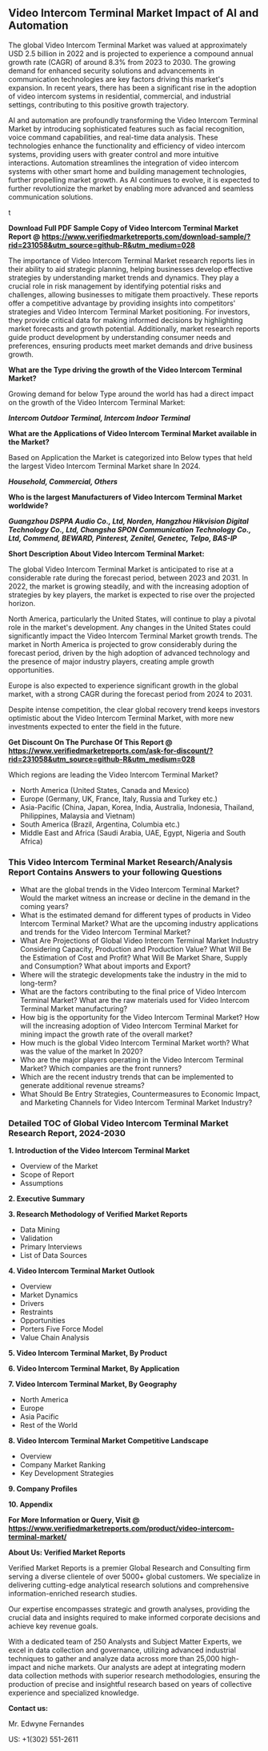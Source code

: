 <h2>Video Intercom Terminal Market Impact of AI and Automation</h2><p>The global Video Intercom Terminal Market was valued at approximately USD 2.5 billion in 2022 and is projected to experience a compound annual growth rate (CAGR) of around 8.3% from 2023 to 2030. The growing demand for enhanced security solutions and advancements in communication technologies are key factors driving this market's expansion. In recent years, there has been a significant rise in the adoption of video intercom systems in residential, commercial, and industrial settings, contributing to this positive growth trajectory.</p><p>AI and automation are profoundly transforming the Video Intercom Terminal Market by introducing sophisticated features such as facial recognition, voice command capabilities, and real-time data analysis. These technologies enhance the functionality and efficiency of video intercom systems, providing users with greater control and more intuitive interactions. Automation streamlines the integration of video intercom systems with other smart home and building management technologies, further propelling market growth. As AI continues to evolve, it is expected to further revolutionize the market by enabling more advanced and seamless communication solutions.</p>t</p><p id="" class=""><strong>Download Full PDF Sample Copy of Video Intercom Terminal Market Report @ <a href="https://www.verifiedmarketreports.com/download-sample/?rid=231058&utm_source=github-R&utm_medium=028" target="_blank">https://www.verifiedmarketreports.com/download-sample/?rid=231058&utm_source=github-R&utm_medium=028</a></strong></p><p>The importance of&nbsp;Video Intercom Terminal Market research reports lies in their ability to aid strategic planning, helping businesses develop effective strategies by understanding market trends and dynamics. They play a crucial role in risk management by identifying potential risks and challenges, allowing businesses to mitigate them proactively. These reports offer a competitive advantage by providing insights into competitors' strategies and Video Intercom Terminal Market positioning. For investors, they provide critical data for making informed decisions by highlighting market forecasts and growth potential. Additionally, market research reports guide product development by understanding consumer needs and preferences, ensuring products meet market demands and drive business growth.</p><p><strong>What are the&nbsp;Type driving the growth of the Video Intercom Terminal Market?</strong></p><p id="" class="">Growing demand for below Type around the world has had a direct impact on the growth of the Video Intercom Terminal Market:</p><em><strong>Intercom Outdoor Terminal, Intercom Indoor Terminal</strong></em></p><strong>What are the&nbsp;Applications&nbsp;of Video Intercom Terminal Market available in the Market?</strong></p><p id="" class="">Based on Application the Market is categorized into Below types that held the largest Video Intercom Terminal Market share In 2024.</p><em><strong>Household, Commercial, Others</strong></em></p><strong>Who is the largest Manufacturers of Video Intercom Terminal Market worldwide?</strong></p><p><em><strong>Guangzhou DSPPA Audio Co., Ltd, Norden, Hangzhou Hikvision Digital Technology Co., Ltd, Changsha SPON Communication Technology Co., Ltd, Commend, BEWARD, Pinterest, Zenitel, Genetec, Telpo, BAS-IP</strong></em></p><p id="" class=""><strong>Short Description About Video Intercom Terminal Market:</strong></p><p>The global Video Intercom Terminal Market is anticipated to rise at a considerable rate during the forecast period, between 2023 and 2031. In 2022, the market is growing steadily, and with the increasing adoption of strategies by key players, the market is expected to rise over the projected horizon.</p><p>North America, particularly the United States, will continue to play a pivotal role in the market's development. Any changes in the United States could significantly impact the Video Intercom Terminal Market growth trends. The market in North America is projected to grow considerably during the forecast period, driven by the high adoption of advanced technology and the presence of major industry players, creating ample growth opportunities.</p><p>Europe is also expected to experience significant growth in the global market, with a strong CAGR during the forecast period from 2024 to 2031.</p><p>Despite intense competition, the clear global recovery trend keeps investors optimistic about the Video Intercom Terminal Market, with more new investments expected to enter the field in the future.</p><p id="" class=""><strong>Get Discount On The Purchase Of This Report @ <a href="https://www.verifiedmarketreports.com/ask-for-discount/?rid=231058&utm_source=github-R&utm_medium=028" target="_blank">https://www.verifiedmarketreports.com/ask-for-discount/?rid=231058&utm_source=github-R&utm_medium=028</a></strong></p>Which regions are leading the Video Intercom Terminal Market?</p><ul><li>North America (United States, Canada and Mexico)</li><li>Europe (Germany, UK, France, Italy, Russia and Turkey etc.)</li><li>Asia-Pacific (China, Japan, Korea, India, Australia, Indonesia, Thailand, Philippines, Malaysia and Vietnam)</li><li>South America (Brazil, Argentina, Columbia etc.)</li><li>Middle East and Africa (Saudi Arabia, UAE, Egypt, Nigeria and South Africa)</li></ul><h3 id="" class="">This Video Intercom Terminal Market Research/Analysis Report Contains Answers to your following Questions</h3><ul><li>What are the global trends in the Video Intercom Terminal Market? Would the market witness an increase or decline in the demand in the coming years?</li><li>What is the estimated demand for different types of products in Video Intercom Terminal Market? What are the upcoming industry applications and trends for the Video Intercom Terminal Market?</li><li>What Are Projections of Global Video Intercom Terminal Market Industry Considering Capacity, Production and Production Value? What Will Be the Estimation of Cost and Profit? What Will Be Market Share, Supply and Consumption? What about imports and Export?</li><li>Where will the strategic developments take the industry in the mid to long-term?</li><li>What are the factors contributing to the final price of Video Intercom Terminal Market? What are the raw materials used for Video Intercom Terminal Market manufacturing?</li><li>How big is the opportunity for the Video Intercom Terminal Market? How will the increasing adoption of Video Intercom Terminal Market for mining impact the growth rate of the overall market?</li><li>How much is the global Video Intercom Terminal Market worth? What was the value of the market In 2020?</li><li>Who are the major players operating in the Video Intercom Terminal Market? Which companies are the front runners?</li><li>Which are the recent industry trends that can be implemented to generate additional revenue streams?</li><li>What Should Be Entry Strategies, Countermeasures to Economic Impact, and Marketing Channels for Video Intercom Terminal Market Industry?</li></ul><h3 id="" class="">Detailed TOC of Global Video Intercom Terminal Market Research Report, 2024-2030</h3><p id="" class=""><strong>1. Introduction of the Video Intercom Terminal Market</strong></p><ul><li>Overview of the Market</li><li>Scope of Report</li><li>Assumptions</li></ul><p id="" class=""><strong>2. Executive Summary</strong></p><p id="" class=""><strong>3. Research Methodology of Verified Market Reports</strong></p><ul><li>Data Mining</li><li>Validation</li><li>Primary Interviews</li><li>List of Data Sources</li></ul><p id="" class=""><strong>4. Video Intercom Terminal Market Outlook</strong></p><ul><li>Overview</li><li>Market Dynamics</li><li>Drivers</li><li>Restraints</li><li>Opportunities</li><li>Porters Five Force Model</li><li>Value Chain Analysis</li></ul><p id="" class=""><strong>5. Video Intercom Terminal Market, By Product</strong></p><p id="" class=""><strong>6. Video Intercom Terminal Market, By Application</strong></p><p id="" class=""><strong>7. Video Intercom Terminal Market, By Geography</strong></p><ul><li>North America</li><li>Europe</li><li>Asia Pacific</li><li>Rest of the World</li></ul><p id="" class=""><strong>8. Video Intercom Terminal Market Competitive Landscape</strong></p><ul><li>Overview</li><li>Company Market Ranking</li><li>Key Development Strategies</li></ul><p id="" class=""><strong>9. Company Profiles</strong></p><p id="" class=""><strong>10. Appendix</strong></p><p id="" class=""><strong>For More Information or Query, Visit @ <a href="https://www.verifiedmarketreports.com/product/video-intercom-terminal-market/" target="_blank">https://www.verifiedmarketreports.com/product/video-intercom-terminal-market/</a></strong></p><p id="" class=""><strong>About Us: Verified Market Reports</strong></p><p id="" class="">Verified Market Reports is a premier Global Research and Consulting firm serving a diverse clientele of over 5000+ global customers. We specialize in delivering cutting-edge analytical research solutions and comprehensive information-enriched research studies.</p><p id="" class="">Our expertise encompasses strategic and growth analyses, providing the crucial data and insights required to make informed corporate decisions and achieve key revenue goals.</p><p id="" class="">With a dedicated team of 250 Analysts and Subject Matter Experts, we excel in data collection and governance, utilizing advanced industrial techniques to gather and analyze data across more than 25,000 high-impact and niche markets. Our analysts are adept at integrating modern data collection methods with superior research methodologies, ensuring the production of precise and insightful research based on years of collective experience and specialized knowledge.</p><p id="" class=""><strong>Contact us:</strong></p><p id="" class="">Mr. Edwyne Fernandes</p><p id="" class="">US: +1(302) 551-2611</p>